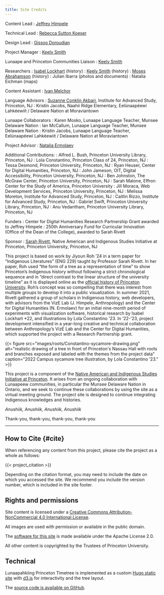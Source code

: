 ```yaml
---
title: Site Credits
---
```


Content Lead
: [Jeffrey Himpele](https://anthropology.princeton.edu/people/jeffrey-himpele)

Technical Lead
: [Rebecca Sutton Koeser](https://cdh.princeton.edu/people/rebecca-sutton-koeser/)

Design Lead
: [Gissoo Doroudian](https://cdh.princeton.edu/people/gissoo-doroudian/)

Project Manager
: [Keely Smith](https://history.princeton.edu/people/keely-smith)

Lunaape and Princeton Communities Liaison
: [Keely Smith](https://history.princeton.edu/people/keely-smith)

Researchers
: [Isabel Lockhart](https://indigenous.princeton.edu/people/isabel-lockhart) (history)
: [Keely Smith](https://history.princeton.edu/people/keely-smith) (history)
: [Moses Abrahamson](https://jrc.princeton.edu/people/abrahamson) (history)
: Julian Ibarra (photos and documents)
: Natalia Eichman (maps)

Content Assistant
: [Ivan Melchor](https://anthropology.princeton.edu/people/ivan-melchor)

Language Advisors
: [Suzanne Conklin Akbari](https://suzanneakbari.com/), Institute for Advanced Study, Princeton, NJ
: Kristin Jacobs, Naahii Ridge Elementary, Eelünaapéewi Lahkéewiit / Delaware Nation at Moraviantown

Lunaape Collaborators
: Karen Mosko, Lunaape Language Teacher, Munsee Delaware Nation
: Ian McCallum, Lunaape Language Teacher, Munsee Delaware Nation
: Kristin Jacobs, Lunaape Language Teacher, Eelünaapéewi Lahkéewiit / Delaware Nation at Moraviantown

Project Advisor
: [Natalia Ermolaev](https://cdh.princeton.edu/people/natasha-ermolaev/)

Additional Contributions:
: Alfred L. Bush, Princeton University Library, Princeton, NJ
: Lola Constantino, Princeton Class of 24, Princeton, NJ
: Tessa Desmond, Princeton University, Princeton, NJ
: Ryan Heuser, Center for Digital Humanities, Princeton, NJ
: John Jameson, OIT, Digital Accessibility, Princeton University, Princeton, NJ
: Ben Johnston, The McGraw Center, Princeton University, Princeton, NJ
: Sarah Malone, Effron Center for the Study of America, Princeton University
: Jill Moraca, Web Development Services, Princeton University, Princeton, NJ
: Melissa Moreton, Institute for Advanced Study, Princeton, NJ
: Caitlin Rizzo, Institute for Advanced Study, Princeton, NJ
: Gabriel Swift, Princeton University Library, Princeton, NJ
: Anu Vedantham, Princeton University Library, Princeton, NJ

Funders
: Center for Digital Humanities Research Partnership Grant awarded to Jeffrey Himpele
: 250th Anniversary Fund for Curricular Innovation (Office of the Dean of the College), awarded to Sarah Rivett

Sponsor
: [Sarah Rivett](https://english.princeton.edu/people/sarah-rivett), Native American and Indigenous Studies Initiative at Princeton, Princeton University, Princeton, NJ

This project is based on  work by Jiyoun Roh ’24 in a term paper for “Indigenous Literatures” (ENG 229) taught by Professor Sarah Rivett. In her paper, Roh used “the form of a tree as a representation of time” to show Princeton’s Indigenous history without following a strict chronological sequence and in “direct contrast to the linear structure of the university timeline” as it is displayed online as the [official history of Princeton University](http://princeton.edu/meet-princeton/history). Roh’s concept was so compelling that there was interest from multiple groups to develop it into a public visualization. In summer 2021, Rivett gathered a group of scholars in Indigenous history, web developers, with advisors from the VizE Lab (J. Himpele, Anthropology) and the Center for Digital Humanities (N. Ermolaev) for an initial nine-month period of experiments with visualization software, historical research by Isabel Lockhart \*22, and illustrations by Lola Constantino ‘23. In ‘22-’23, project development intensified in a year-long creative and technical collaboration between Anthropology’s VizE Lab and the Center for Digital Humanities, which supported the project with a Research Partnership grant.

{{< figure src="images/roots/Constantino-sycamore-drawing.png" alt="realistic drawing of a tree in front of Princeton's Nassau Hall with roots and branches exposed and labeled with the themes from the project data" caption="2022 Campus sycamore tree illustration, by Lola Constantino ‘23." >}}

This project is a component of the [Native American and Indigenous Studies Initiative at Princeton](http://indigenous.princeton.edu/). It arises from an ongoing collaboration with Lunaapeew communities, in particular the Munsee Delaware Nation in Ontario, and we seek to continue these collaborations by using the site as a virtual meeting ground. The project site is designed to continue integrating Indigenous knowledges and histories.

*Anushiik, Anushiik, Anushiik, Anushiik*

Thank-you, thank-you, thank-you, thank-you

* * *

## How to Cite {#cite}

When referencing any content from this project, please cite the project as a whole as follows:

{{< project_citation >}}

Depending on the citation format, you may need to include the date on which you accessed the site. We recommend you include the version number, which is included in the site footer.

## Rights and permissions

Site content is licensed under a [Creative Commons Attribution-NonCommercial 4.0 International License](http://creativecommons.org/licenses/by-nc/4.0/).

All images are used with permission or available in the public domain.

The [software for this site](https://github.com/Princeton-CDH/lenape-timetree) is made available under the Apache License 2.0.

All other content is copyrighted by the Trustees of Princeton University.

## Technical

Lunaapahkiing Princeton Timetree is implemented as a custom [Hugo static site](https://gohugo.io/) with [d3.js](https://d3js.org/) for interactivity and the tree layout.

The [source code is available on GitHub](https://github.com/Princeton-CDH/lenape-timetree).
